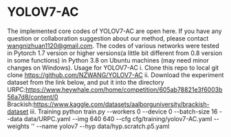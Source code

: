 # YOLOV7-AC
The implemented core codes of YOLOV7-AC are open here.
If you have any question or collaboration suggestion about our method, please contact wangnizhuan1120@gmail.com.
The codes of various networks were tested in Pytorch 1.7 version or higher versions(a little bit different from 0.8 version in some functions) in Python 3.8 on Ubuntu machines (may need minor changes on Windows).
Usage for YOLOV7-AC
i. Clone this repo to local
  git clone https://github.com/NZWANG/YOLOV7-AC
ii. Download the experiment dataset from the link below, and put it into the directory
  URPC:https://www.heywhale.com/home/competition/605ab78821e3f6003b56a7d8/content/0
  Brackish:https://www.kaggle.com/datasets/aalborguniversity/brackish-dataset
iii. Training
  python train.py --workers 0 --device 0 --batch-size 16 --data data/URPC.yaml --img 640 640 --cfg cfg/training/yolov7-AC.yaml --weights '' --name yolov7 --hyp data/hyp.scratch.p5.yaml
